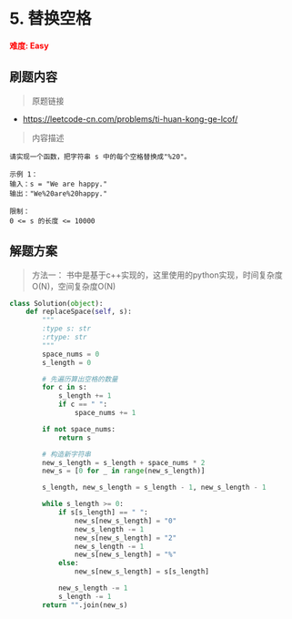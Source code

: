 # 5. 替换空格

**<font color=red>难度: Easy</font>**

## 刷题内容

> 原题链接

* https://leetcode-cn.com/problems/ti-huan-kong-ge-lcof/

> 内容描述

```
请实现一个函数，把字符串 s 中的每个空格替换成"%20"。

示例 1：
输入：s = "We are happy."
输出："We%20are%20happy."

限制：
0 <= s 的长度 <= 10000
```

## 解题方案

> 方法一： 书中是基于c++实现的，这里使用的python实现，时间复杂度O(N)，空间复杂度O(N)
>

```python
class Solution(object):
    def replaceSpace(self, s):
        """
        :type s: str
        :rtype: str
        """
        space_nums = 0
        s_length = 0

        # 先遍历算出空格的数量
        for c in s:
            s_length += 1
            if c == " ":
                space_nums += 1

        if not space_nums:
            return s

        # 构造新字符串
        new_s_length = s_length + space_nums * 2
        new_s = [0 for _ in range(new_s_length)]

        s_length, new_s_length = s_length - 1, new_s_length - 1

        while s_length >= 0:
            if s[s_length] == " ":
                new_s[new_s_length] = "0"
                new_s_length -= 1
                new_s[new_s_length] = "2"
                new_s_length -= 1
                new_s[new_s_length] = "%"
            else:
                new_s[new_s_length] = s[s_length]

            new_s_length -= 1
            s_length -= 1
        return "".join(new_s)
```
